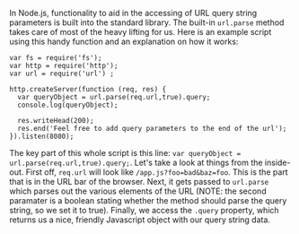 In Node.js, functionality to aid in the accessing of URL query string parameters is built into the standard library. The built-in `url.parse` method takes care of most of the heavy lifting for us.  Here is an example script using this handy function and an explanation on how it works:

    var fs = require('fs');
    var http = require('http');
    var url = require('url') ;

    http.createServer(function (req, res) {
      var queryObject = url.parse(req.url,true).query;
      console.log(queryObject);

      res.writeHead(200);
      res.end('Feel free to add query parameters to the end of the url');
    }).listen(8080);

The key part of this whole script is this line: `var queryObject = url.parse(req.url,true).query;`. Let's take a look at things from the inside-out.  First off, `req.url` will look like `/app.js?foo=bad&baz=foo`. This is the part that is in the URL bar of the browser. Next, it gets passed to `url.parse` which parses out the various elements of the URL (NOTE: the second paramater is a boolean stating whether the method should parse the query string, so we set it to true). Finally, we access the `.query` property, which returns us a nice, friendly Javascript object with our query string data. 


